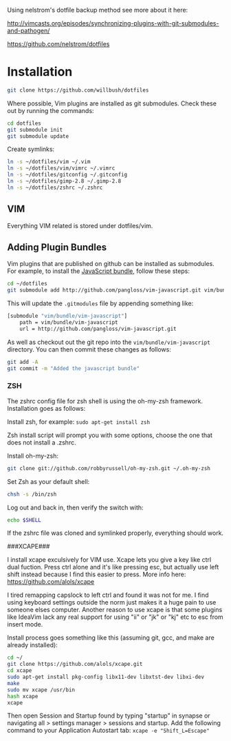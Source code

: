 Using nelstrom's dotfile backup method see more about it here:

http://vimcasts.org/episodes/synchronizing-plugins-with-git-submodules-and-pathogen/

https://github.com/nelstrom/dotfiles

# Installation #

```bash
git clone https://github.com/willbush/dotfiles
```

Where possible, Vim plugins are installed as git submodules. Check these out by
running the commands:

```bash
cd dotfiles
git submodule init
git submodule update
```

Create symlinks:

```bash
ln -s ~/dotfiles/vim ~/.vim
ln -s ~/dotfiles/vim/vimrc ~/.vimrc
ln -s ~/dotfiles/gitconfig ~/.gitconfig
ln -s ~/dotfiles/gimp-2.8 ~/.gimp-2.8
ln -s ~/dotfiles/zshrc ~/.zshrc
```

## VIM ##

Everything VIM related is stored under dotfiles/vim.

## Adding Plugin Bundles ##

Vim plugins that are published on github can be installed as submodules. For
example, to install the [JavaScript bundle](https://github.com/pangloss/vim-javascript), follow these steps:

```bash
cd ~/dotfiles
git submodule add http://github.com/pangloss/vim-javascript.git vim/bundle/vim-javascript
```

This will update the `.gitmodules` file by appending something like:

```bash
[submodule "vim/bundle/vim-javascript"]
    path = vim/bundle/vim-javascript
    url = http://github.com/pangloss/vim-javascript.git
```
    
As well as checkout out the git repo into the
`vim/bundle/vim-javascript` directory. You can then commit these changes
as follows:

```bash
git add -A
git commit -m "Added the javascript bundle"
```

### ZSH ###

The zshrc config file for zsh shell is using the oh-my-zsh framework. Installation goes as follows:

Install zsh, for example: `sudo apt-get install zsh`

Zsh install script will prompt you with some options, choose the one that does not install a .zshrc.

Install oh-my-zsh:

```bash
git clone git://github.com/robbyrussell/oh-my-zsh.git ~/.oh-my-zsh
```

Set Zsh as your default shell:

```bash
chsh -s /bin/zsh
```

Log out and back in, then verify the switch with:

```bash
echo $SHELL
```

If the zshrc file was cloned and symlinked properly, everything should work.

###XCAPE###

I install xcape exculsively for VIM use. Xcape lets you give a key like ctrl dual fuction. Press ctrl alone and it's like pressing esc, but actually use left shift instead because I find this easier to press. More info here: https://github.com/alols/xcape

I tired remapping capslock to left ctrl and found it was not for me. I find using keyboard settings outside the norm just makes it a huge pain to use someone elses computer. Another reason to use xcape is that some plugins like IdeaVim lack any real support for using "ii" or "jk" or "kj" etc to esc from insert mode.

Install process goes something like this (assuming git, gcc, and make are already installed):
```bash
cd ~/
git clone https://github.com/alols/xcape.git
cd xcape
sudo apt-get install pkg-config libx11-dev libxtst-dev libxi-dev
make
sudo mv xcape /usr/bin
hash xcape
xcape
```
Then open Session and Startup found by typing "startup" in synapse or navigating all > settings manager > sessions and startup. Add the following command to your Application Autostart tab: `xcape -e "Shift_L=Escape"`

